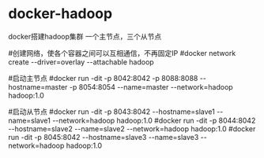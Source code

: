 # docker-hadoop
docker搭建hadoop集群
一个主节点，三个从节点

#创建网络，使各个容器之间可以互相通信，不再固定IP
#docker network create --driver=overlay --attachable hadoop

#启动主节点
#docker run -dit -p 8042:8042 -p 8088:8088 --hostname=master -p 8054:8054 --name=master --network=hadoop hadoop:1.0

#启动从节点
#docker run -dit -p 8043:8042 --hostname=slave1 --name=slave1 --network=hadoop hadoop:1.0
#docker run -dit -p 8044:8042 --hostname=slave2 --name=slave2 --network=hadoop hadoop:1.0
#docker run -dit -p 8045:8042 --hostname=slave3 --name=slave3 --network=hadoop hadoop:1.0
